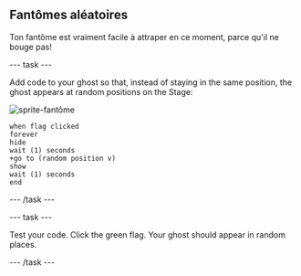## Fantômes aléatoires

Ton fantôme est vraiment facile à attraper en ce moment, parce qu'il ne bouge pas!

\--- task \---

Add code to your ghost so that, instead of staying in the same position, the ghost appears at random positions on the Stage:

![sprite-fantôme](images/ghost-sprite.png)

```blocks3
when flag clicked
forever
hide
wait (1) seconds
+go to (random position v)
show
wait (1) seconds
end
```

\--- /task \---

\--- task \---

Test your code. Click the green flag. Your ghost should appear in random places.

\--- /task \---